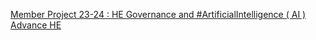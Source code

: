 [Member Project 23-24 : HE Governance and #ArtificialIntelligence ( AI )   Advance HE](https://qi.tc/qi/119636)